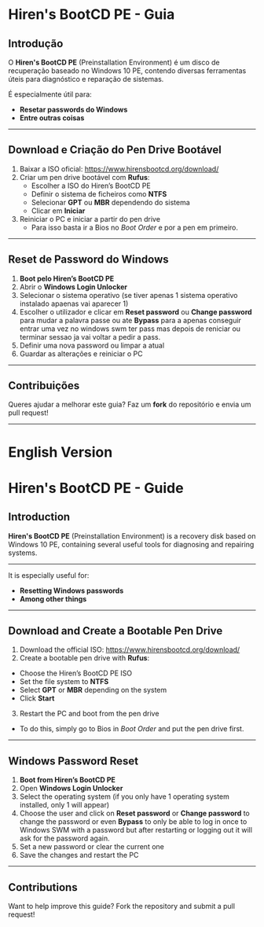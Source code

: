 # Hiren's BootCD PE - Guia 

## Introdução
O **Hiren's BootCD PE** (Preinstallation Environment) é um disco de recuperação baseado no Windows 10 PE, contendo diversas ferramentas úteis para diagnóstico e reparação de sistemas. 

É especialmente útil para:
- **Resetar passwords do Windows**
- **Entre outras coisas**

---
## Download e Criação do Pen Drive Bootável

1. Baixar a ISO oficial: https://www.hirensbootcd.org/download/
2. Criar um pen drive bootável com **Rufus**:
   - Escolher a ISO do Hiren’s BootCD PE
   - Definir o sistema de ficheiros como **NTFS**
   - Selecionar **GPT** ou **MBR** dependendo do sistema
   - Clicar em **Iniciar**
3. Reiniciar o PC e iniciar a partir do pen drive
     - Para isso basta ir a Bios no *Boot Order* e por a pen em primeiro.

---
## Reset de Password do Windows

1. **Boot pelo Hiren’s BootCD PE**
2. Abrir o **Windows Login Unlocker** 
3. Selecionar o sistema operativo (se tiver apenas 1 sistema operativo instalado apaenas vai aparecer 1)
4. Escolher o utilizador e clicar em **Reset password** ou **Change password** para mudar  a palavra passe ou ate **Bypass** para a apenas conseguir entrar uma vez no windows swm ter pass mas depois de reniciar ou terminar sessao ja vai voltar a pedir a pass.
5. Definir uma nova password ou limpar a atual
6. Guardar as alterações e reiniciar o PC

---
## Contribuições
Queres ajudar a melhorar este guia? Faz um **fork** do repositório e envia um pull request!

---

# English Version

# Hiren's BootCD PE - Guide

## Introduction
**Hiren's BootCD PE** (Preinstallation Environment) is a recovery disk based on Windows 10 PE, containing several useful tools for diagnosing and repairing systems.

---
It is especially useful for:
- **Resetting Windows passwords**
- **Among other things**


---
## Download and Create a Bootable Pen Drive

1. Download the official ISO: https://www.hirensbootcd.org/download/
2. Create a bootable pen drive with **Rufus**:
- Choose the Hiren’s BootCD PE ISO
- Set the file system to **NTFS**
- Select **GPT** or **MBR** depending on the system
- Click **Start**
3. Restart the PC and boot from the pen drive
- To do this, simply go to Bios in *Boot Order* and put the pen drive first.


---
## Windows Password Reset

1. **Boot from Hiren’s BootCD PE**
2. Open **Windows Login Unlocker**
3. Select the operating system (if you only have 1 operating system installed, only 1 will appear)
4. Choose the user and click on **Reset password** or **Change password** to change the password or even **Bypass** to only be able to log in once to Windows SWM with a password but after restarting or logging out it will ask for the password again.
5. Set a new password or clear the current one
6. Save the changes and restart the PC


---
## Contributions
Want to help improve this guide? Fork the repository and submit a pull request!

